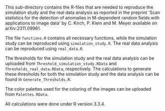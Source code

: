 This sub-directory contains the R-files that are needed to reproduce the simulation study and the real data analysis as reported in the preprint 'Scan statistics for the detection of anomalies in M-dependent random fields with applications to image data' by C. Kirch, P. Klein and M. Meyer available on arXiv:2311.09961. 

The file `functions.R` contains all necessary functions, while the simulation study can be reproduced using `simulation_study.R`. The real data analysis can be reproduced using `real_data.R`.

The thresholds for the simulation study and the real data analysis can be uploaded from `Threshold_simulation_study.RData` and `Thresholds_real_data.RData`, respectively.  The calculations to generate these thresholds for both the simulation study and the data analysis can be found in `Generate_Thresholds.R`.

The color palettes used for the coloring of the images can be uploaded from `Palettes.RData`.

All calculations were done under R version 3.3.4.
